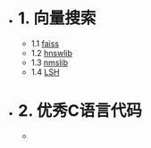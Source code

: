 - # 1. 向量搜索
    - 1.1 [faiss]()
    - 1.2 [hnswlib](https://github.com/nmslib/hnswlib.git)
    - 1.3 [nmslib](https://github.com/nmslib/nmslib.git) 
    - 1.4 [LSH]()
- # 2. 优秀C语言代码
    -
